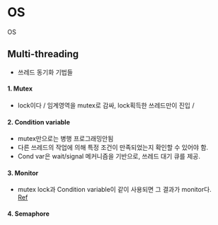 # OS
OS

## Multi-threading  
  * 쓰레드 동기화 기법들  
#### 1. Mutex  
  * lock이다 / 임계영역을 mutex로 감싸, lock획득한 쓰레드만이 진입 /  
  
#### 2. Condition variable  
  * mutex만으로는 병행 프로그래밍안됨  
  * 다른 쓰레드의 작업에 의해 특정 조건이 만족되었는지 확인할 수 있어야 함.  
  * Cond var은 wait/signal 메커니즘을 기반으로, 쓰레드 대기 큐를 제공.  
  
  
#### 3. Monitor  
  * mutex lock과 Condition variable이 같이 사용되면 그 결과가 monitor다.  
  [Ref](https://web.stanford.edu/~ouster/cgi-bin/cs140-spring14/lecture.php?topic=locks)  
#### 4. Semaphore  


